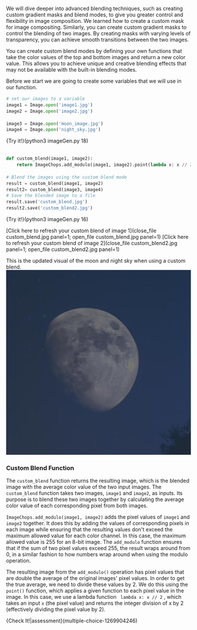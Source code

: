 We will dive deeper into advanced blending techniques, such as creating custom gradient masks and blend modes, to give you greater control and flexibility in image composition. We learned how to create a custom mask for image compositing. Similarly, you can create custom gradient masks to control the blending of two images. By creating masks with varying levels of transparency, you can achieve smooth transitions between the two images.

You can create custom blend modes by defining your own functions that take the color values of the top and bottom images and return a new color value. This allows you to achieve unique and creative blending effects that may not be available with the built-in blending modes.

Before we start we are going to create some variables that we will use in our function. 
```python
# set our images to a variable
image1 = Image.open('image1.jpg')
image2 = Image.open('image2.jpg')

image3 = Image.open('moon_image.jpg')
image4 = Image.open('night_sky.jpg')

```
{Try it!}(python3 imageGen.py 18)

```python

def custom_blend(image1, image2):
    return ImageChops.add_modulo(image1, image2).point(lambda x: x // 2)

# Blend the images using the custom blend mode
result = custom_blend(image1, image2)
result2= custom_blend(image3, image4)
# Save the blended image to a file
result.save('custom_blend.jpg')
result2.save('custom_blend2.jpg')
```
{Try it!}(python3 imageGen.py 16)

[Click here to refresh your custom  blend of image 1](close_file custom_blend.jpg panel=1; open_file custom_blend.jpg panel=1)
[Click here to refresh your custom  blend of image 2](close_file custom_blend2.jpg panel=1; open_file custom_blend2.jpg panel=1) 

This is the updated visual of the moon and night sky when using a custom blend.
![custom_blend2-copy](custom_blend2-copy.jpg)

### Custom Blend Function 

The `custom_blend` function returns the resulting image, which is the blended image with the average color value of the two input images.
The `custom_blend` function takes two images, `image1` and `image2`, as inputs. Its purpose is to blend these two images together by calculating the average color value of each corresponding pixel from both images.

`ImageChops.add_modulo(image1, image2)` adds the pixel values of `image1` and `image2` together. It does this by adding the values of corresponding pixels in each image while ensuring that the resulting values don't exceed the maximum allowed value for each color channel. In this case, the maximum allowed value is 255 for an 8-bit image. The `add_modulo` function ensures that if the sum of two pixel values exceed 255, the result wraps around from 0, in a similar fashion to how numbers wrap around when using the modulo operation.

The resulting image from the `add_modulo()` operation has pixel values that are double the average of the original images' pixel values. In order to get the true average, we need to divide these values by 2. We do this using the `point()` function, which applies a given function to each pixel value in the image. In this case, we use a lambda function ` lambda x: x // 2` , which takes an input `x` (the pixel value) and returns the integer division of x by 2 (effectively dividing the pixel value by 2).

{Check It!|assessment}(multiple-choice-1269904246)
